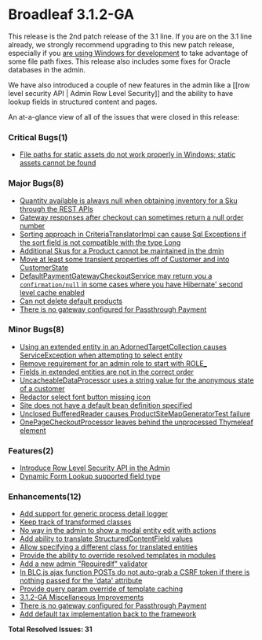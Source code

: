 # Broadleaf 3.1.2-GA

This release is the 2nd patch release of the 3.1 line. If you are on the 3.1 line already, we strongly recommend upgrading to this new patch release, especially if you [are using Windows for development](https://github.com/BroadleafCommerce/BroadleafCommerce/issues/838) to take advantage of some file path fixes. This release also includes some fixes for Oracle databases in the admin.

We have also introduced a couple of new features in the admin like a [[row level security API | Admin Row Level Security]] and the ability to have lookup fields in structured content and pages.

An at-a-glance view of all of the issues that were closed in this release:
### Critical Bugs(1)
- [File paths for static assets do not work properly in Windows; static assets cannot be found](https://github.com/BroadleafCommerce/BroadleafCommerce/issues/838)

### Major Bugs(8)
- [Quantity available is always null when obtaining inventory for a Sku through the REST APIs](https://github.com/BroadleafCommerce/BroadleafCommerce/issues/867)
- [Gateway responses after checkout can sometimes return a null order number](https://github.com/BroadleafCommerce/BroadleafCommerce/issues/866)
- [Sorting approach in CriteriaTranslatorImpl can cause Sql Exceptions if the sort field is not compatible with the type Long](https://github.com/BroadleafCommerce/BroadleafCommerce/issues/837)
- [Additional Skus for a Product cannot be maintained in the dmin](https://github.com/BroadleafCommerce/BroadleafCommerce/issues/825)
- [Move at least some transient properties off of Customer and into CustomerState](https://github.com/BroadleafCommerce/BroadleafCommerce/issues/820)
- [DefaultPaymentGatewayCheckoutService may return you a `confirmation/null` in some cases where you have Hibernate' second level cache enabled](https://github.com/BroadleafCommerce/BroadleafCommerce/issues/814)
- [Can not delete default products](https://github.com/BroadleafCommerce/BroadleafCommerce/issues/790)
- [There is no gateway configured for Passthrough Payment](https://github.com/BroadleafCommerce/BroadleafCommerce/issues/785)

### Minor Bugs(8)
- [Using an extended entity in an AdornedTargetCollection causes ServiceException when attempting to select entity](https://github.com/BroadleafCommerce/BroadleafCommerce/issues/864)
- [Remove requirement for an admin role to start with ROLE_](https://github.com/BroadleafCommerce/BroadleafCommerce/issues/846)
- [Fields in extended entities are not in the correct order](https://github.com/BroadleafCommerce/BroadleafCommerce/issues/817)
- [UncacheableDataProcessor uses a string value for the anonymous state of a customer](https://github.com/BroadleafCommerce/BroadleafCommerce/issues/816)
- [Redactor select font button missing icon](https://github.com/BroadleafCommerce/BroadleafCommerce/issues/807)
- [Site does not have a default bean definition specified](https://github.com/BroadleafCommerce/BroadleafCommerce/issues/806)
- [Unclosed BufferedReader causes ProductSiteMapGeneratorTest failure](https://github.com/BroadleafCommerce/BroadleafCommerce/issues/802)
- [OnePageCheckoutProcessor leaves behind the unprocessed Thymeleaf element](https://github.com/BroadleafCommerce/BroadleafCommerce/issues/716)

### Features(2)
- [Introduce Row Level Security API in the Admin](https://github.com/BroadleafCommerce/BroadleafCommerce/issues/849)
- [Dynamic Form Lookup supported field type](https://github.com/BroadleafCommerce/BroadleafCommerce/issues/833)

### Enhancements(12)
- [Add support for generic process detail logger](https://github.com/BroadleafCommerce/BroadleafCommerce/issues/851)
- [Keep track of transformed classes](https://github.com/BroadleafCommerce/BroadleafCommerce/issues/845)
- [No way in the admin to show a modal entity edit with actions](https://github.com/BroadleafCommerce/BroadleafCommerce/issues/835)
- [Add ability to translate StructuredContentField values](https://github.com/BroadleafCommerce/BroadleafCommerce/issues/830)
- [Allow specifying a different class for translated entities](https://github.com/BroadleafCommerce/BroadleafCommerce/issues/829)
- [Provide the ability to override resolved templates in modules](https://github.com/BroadleafCommerce/BroadleafCommerce/issues/824)
- [Add a new admin "RequiredIf" validator](https://github.com/BroadleafCommerce/BroadleafCommerce/issues/823)
- [In BLC.js ajax function POSTs do not auto-grab a CSRF token if there is nothing passed for the 'data' attribute](https://github.com/BroadleafCommerce/BroadleafCommerce/issues/821)
- [Provide query param override of template caching ](https://github.com/BroadleafCommerce/BroadleafCommerce/issues/805)
- [3.1.2-GA Miscellaneous Improvements](https://github.com/BroadleafCommerce/BroadleafCommerce/issues/801)
- [There is no gateway configured for Passthrough Payment](https://github.com/BroadleafCommerce/BroadleafCommerce/issues/785)
- [Add default tax implementation back to the framework](https://github.com/BroadleafCommerce/BroadleafCommerce/issues/653)


**Total Resolved Issues: 31**
